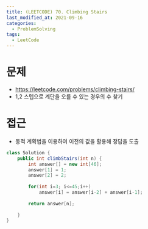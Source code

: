 ```yaml
---
title: (LEETCODE) 70. Climbing Stairs
last_modified_at: 2021-09-16
categories: 
  - ProblemSolving
tags:
  - LeetCode
---
```


# 문제
- https://leetcode.com/problems/climbing-stairs/
- 1,2 스텝으로 계단을 오를 수 있는 경우의 수 찾기

# 접근
- 동적 계획법을 이용하여 이전의 값을 활용해 정답을 도출

```java
class Solution {
    public int climbStairs(int n) {
        int answer[] = new int[46];
        answer[1] = 1;
        answer[2] = 2;
        
        for(int i=3; i<=45;i++)
            answer[i] = answer[i-2] + answer[i-1];
        
        return answer[n];
        
    }
}
```
